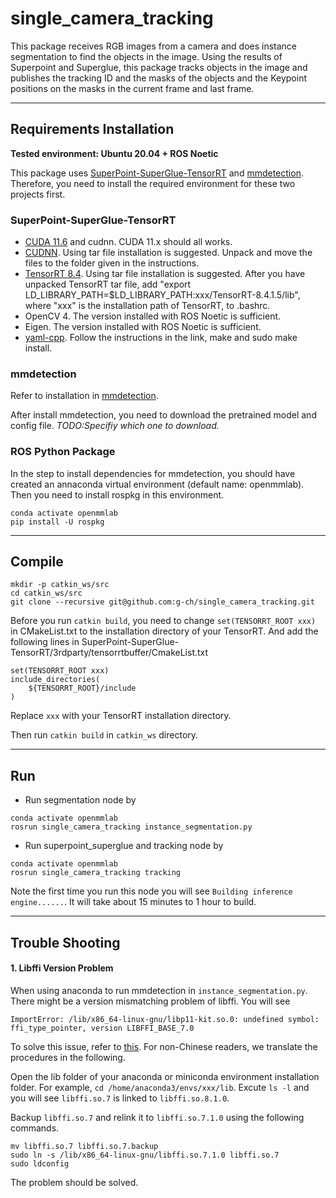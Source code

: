 # single_camera_tracking
This package receives RGB images from a camera and does instance segmentation to find the objects in the image. Using the results of Superpoint and Superglue, this package tracks objects in the image and publishes the tracking ID and the masks of the objects and the Keypoint positions on the masks in the current frame and last frame. 

____
## Requirements Installation
__Tested environment: Ubuntu 20.04 + ROS Noetic__

This package uses [SuperPoint-SuperGlue-TensorRT](https://github.com/yuefanhao/SuperPoint-SuperGlue-TensorRT) and [mmdetection](https://github.com/open-mmlab/mmdetection). Therefore, you need to install the required environment for these two projects first.

### SuperPoint-SuperGlue-TensorRT
- [CUDA 11.6](https://developer.nvidia.com/cuda-11-6-0-download-archive) and cudnn. CUDA 11.x should all works.
- [CUDNN](https://docs.nvidia.com/deeplearning/cudnn/install-guide/index.html#installlinux-tar). Using tar file installation is suggested. Unpack and move the files to the folder given in the instructions.
- [TensorRT 8.4](https://docs.nvidia.com/deeplearning/tensorrt/install-guide/index.html#installing-tar). Using tar file installation is suggested. After you have unpacked TensorRT tar file, add "export LD_LIBRARY_PATH=$LD_LIBRARY_PATH:xxx/TensorRT-8.4.1.5/lib", where "xxx" is the installation path of TensorRT, to .bashrc.
- OpenCV 4. The version installed with ROS Noetic is sufficient.
- Eigen. The version installed with ROS Noetic is sufficient.
- [yaml-cpp](https://github.com/jbeder/yaml-cpp). Follow the instructions in the link, make and sudo make install.


### mmdetection
Refer to installation in [mmdetection](https://github.com/open-mmlab/mmdetection).

After install mmdetection, you need to download the pretrained model and config file. _TODO:Specifiy which one to download._

### ROS Python Package
In the step to install dependencies for mmdetection, you should have created an annaconda virtual environment (default name: openmmlab). Then you need to install rospkg in this environment.
```
conda activate openmmlab
pip install -U rospkg
```

___
## Compile
```
mkdir -p catkin_ws/src
cd catkin_ws/src
git clone --recursive git@github.com:g-ch/single_camera_tracking.git
```

Before you run ```catkin build```, you need to change ```set(TENSORRT_ROOT xxx) ``` in CMakeList.txt to the installation directory of your TensorRT. And add the following lines in SuperPoint-SuperGlue-TensorRT/3rdparty/tensorrtbuffer/CmakeList.txt
```
set(TENSORRT_ROOT xxx) 
include_directories(
	${TENSORRT_ROOT}/include
)
```
Replace ```xxx``` with your TensorRT installation directory.

Then run ```catkin build``` in ```catkin_ws``` directory.

___
## Run
- Run segmentation node by
```
conda activate openmmlab
rosrun single_camera_tracking instance_segmentation.py
```

- Run superpoint_superglue and tracking node by
```
conda activate openmmlab
rosrun single_camera_tracking tracking
``` 
Note the first time you run this node you will see ```Building inference engine......```. It will take about 15 minutes to 1 hour to build. 

___
## Trouble Shooting
#### 1. Libffi Version Problem
When using anaconda to run mmdetection in ```instance_segmentation.py```. There might be a version mismatching problem of libffi. You will see
```
ImportError: /lib/x86_64-linux-gnu/libp11-kit.so.0: undefined symbol: ffi_type_pointer, version LIBFFI_BASE_7.0
```
To solve this issue, refer to [this](https://aitechtogether.com/python/92590.html). For non-Chinese readers, we translate the procedures in the following.

Open the lib folder of your anaconda or miniconda environment installation folder. For example, ```cd /home/anaconda3/envs/xxx/lib```. Excute `ls -l` and you will see `libffi.so.7` is linked to `libffi.so.8.1.0`. 

Backup `libffi.so.7` and relink it to `libffi.so.7.1.0` using the following commands.
```
mv libffi.so.7 libffi.so.7.backup
sudo ln -s /lib/x86_64-linux-gnu/libffi.so.7.1.0 libffi.so.7
sudo ldconfig
```
The problem should be solved.